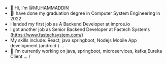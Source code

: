 - 👋 Hi, I’m @MUHAMMADDIN
- 👀I have done my graduation degree in Computer System Engineering in 2022
- I landed my first job as A Backend Developer at impros.io
- I got another job as Senior Backend Developer at Fastech Systems (https://www.fastechsystem.com/)
-  My skills include: React, java springboot, Nodejs Mobile App development (android )  ...
- 🌱 I’m currently working on java, springboot, microservices, kafka,Eureka Client ...
/
<!---
MUHAMMADDIN786/MUHAMMADDIN786 is a ✨ special ✨ repository because its `README.md` (this file) appears on your GitHub profile.
You can click the Preview link to take a look at your changes.
--->
